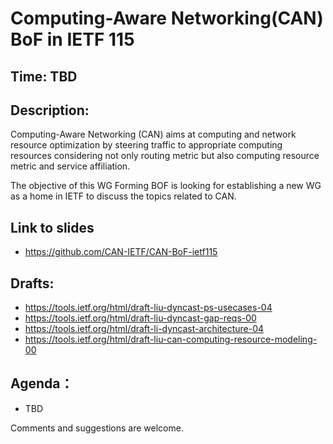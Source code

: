 # Computing-Aware Networking(CAN) BoF in IETF 115

## Time: TBD

## Description: 

Computing-Aware Networking (CAN) aims at computing and network resource optimization by steering traffic to appropriate computing resources considering not only routing metric but also computing resource metric and service affiliation.

The objective of this WG Forming BOF is looking for establishing a new WG as a home in IETF to discuss the topics related to CAN.

## Link to slides
- https://github.com/CAN-IETF/CAN-BoF-ietf115

## Drafts:

- https://tools.ietf.org/html/draft-liu-dyncast-ps-usecases-04
- https://tools.ietf.org/html/draft-liu-dyncast-gap-reqs-00
- https://tools.ietf.org/html/draft-li-dyncast-architecture-04
- https://tools.ietf.org/html/draft-liu-can-computing-resource-modeling-00


## Agenda：

- TBD


Comments and suggestions are welcome.
